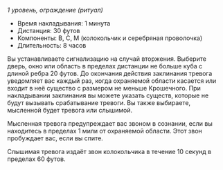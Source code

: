 *1 уровень, ограждение (ритуал)*

- Время накладывания: 1 минута
- Дистанция: 30 футов
- Компоненты: В, С, М (колокольчик и серебряная проволочка)
- Длительность: 8 часов

Вы устанавливаете сигнализацию на случай вторжения. Выберите дверь, окно или область в пределах дистанции не больше куба с длиной ребра 20 футов. До окончания действия заклинания тревога уведомляет вас каждый раз, когда охраняемой области касается или входит в неё существо с размером не меньше Крошечного. При накладывании заклинания вы можете указать существ, которые не будут вызывать срабатывание тревоги. Вы также выбираете, мысленной будет тревога или слышимой. 

Мысленная тревога предупреждает вас звоном в сознании, если вы находитесь в пределах 1 мили от охраняемой области. Этот звон пробуждает вас, если вы спите.

Слышимая тревога издаёт звон колокольчика в течение 10 секунд в пределах 60 футов.